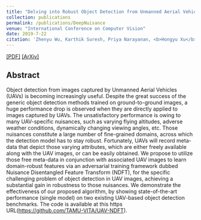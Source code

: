 ```yaml
---
title: "Delving into Robust Object Detection from Unmanned Aerial Vehicles: A Deep Nuisance Disentanglement Approach"
collection: publications
permalink: /publications/DeepNuisance
venue: "International Conference on Computer Vision"
date: 2019-7-22
citation: 'Zhenyu Wu, Karthik Suresh, Priya Narayanan, <b>Hongyu Xu</b>, Heesung Kwon and Zhangyang Wang. <i>In International Conference on Computer Vision</i>. <b>ICCV 2019</b>.'
---
```

[[PDF]](http://openaccess.thecvf.com/content_ICCV_2019/papers/Wu_Delving_Into_Robust_Object_Detection_From_Unmanned_Aerial_Vehicles_A_ICCV_2019_paper.pdf)
[[ArXiv]](https://arxiv.org/abs/1908.03856)


## Abstract
Object detection from images captured by Unmanned Aerial Vehicles (UAVs) is becoming increasingly useful. Despite the great success of the generic object detection methods trained on ground-to-ground images, a huge performance drop is observed when they are directly applied to images captured by UAVs. The unsatisfactory performance is owing to many UAV-specific nuisances, such as varying flying altitudes, adverse weather conditions, dynamically changing viewing angles, etc. Those nuisances constitute a large number of fine-grained domains, across which the detection model has to stay robust. Fortunately, UAVs will record meta-data that depict those varying attributes, which are either freely available along with the UAV images, or can be easily obtained. We propose to utilize those free meta-data in conjunction with associated UAV images to learn domain-robust features via an adversarial training framework dubbed Nuisance Disentangled Feature Transform (NDFT), for the specific challenging problem of object detection in UAV images, achieving a substantial gain in robustness to those nuisances. We demonstrate the effectiveness of our proposed algorithm, by showing state-of-the-art performance (single model) on two existing UAV-based object detection benchmarks. The code is available at this https URL(https://github.com/TAMU-VITA/UAV-NDFT).
